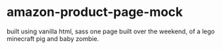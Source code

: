 # amazon-product-page-mock
built using vanilla html, sass
one page built over the weekend, of a lego minecraft pig and baby zombie.
<!--TODO: you can view it live on: <<netlify link>> -->
